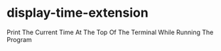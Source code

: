 # display-time-extension
Print The Current Time At The Top Of The Terminal While Running The Program
